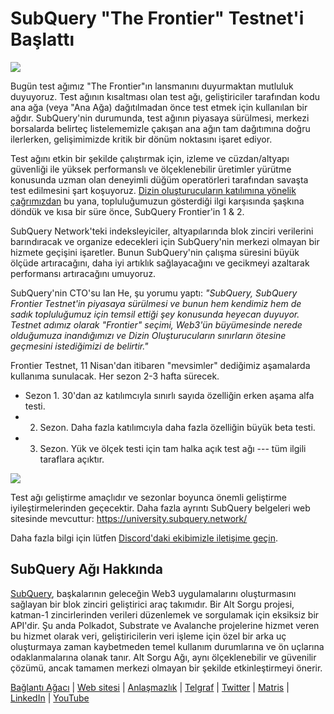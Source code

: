 # SubQuery "The Frontier" Testnet'i Başlattı

![](https://miro.medium.com/max/1400/1*zRR8l3aVZKth9Fw0rqL-lg.png)

Bugün test ağımız "The Frontier"ın lansmanını duyurmaktan mutluluk duyuyoruz. Test ağının kısaltması olan test ağı, geliştiriciler tarafından kodu ana ağa (veya "Ana Ağa) dağıtılmadan önce test etmek için kullanılan bir ağdır. SubQuery'nin durumunda, test ağının piyasaya sürülmesi, merkezi borsalarda belirteç listelememizle çakışan ana ağın tam dağıtımına doğru ilerlerken, gelişimimizde kritik bir dönüm noktasını işaret ediyor.

Test ağını etkin bir şekilde çalıştırmak için, izleme ve cüzdan/altyapı güvenliği ile yüksek performanslı ve ölçeklenebilir üretimler yürütme konusunda uzman olan deneyimli düğüm operatörleri tarafından savaşta test edilmesini şart koşuyoruz. [Dizin oluşturucuların katılımına yönelik çağrımızdan](./20211202-indexer-invitation.md) bu yana, topluluğumuzun gösterdiği ilgi karşısında şaşkına döndük ve kısa bir süre önce, SubQuery Frontier'in 1 & 2.

SubQuery Network'teki indeksleyiciler, altyapılarında blok zinciri verilerini barındıracak ve organize edecekleri için SubQuery'nin merkezi olmayan bir hizmete geçişini işaretler. Bunun SubQuery'nin çalışma süresini büyük ölçüde artıracağını, daha iyi artıklık sağlayacağını ve gecikmeyi azaltarak performansı artıracağını umuyoruz.

SubQuery'nin CTO'su Ian He, şu yorumu yaptı: _"SubQuery, SubQuery Frontier Testnet'in piyasaya sürülmesi ve bunun hem kendimiz hem de sadık topluluğumuz için temsil ettiği şey konusunda heyecan duyuyor. Testnet adımız olarak "Frontier" seçimi, Web3'ün büyümesinde nerede olduğumuza inandığımızı ve Dizin Oluşturucuların sınırların ötesine geçmesini istediğimizi de belirtir."_

Frontier Testnet, 11 Nisan'dan itibaren "mevsimler" dediğimiz aşamalarda kullanıma sunulacak. Her sezon 2-3 hafta sürecek.

- Sezon 1. 30'dan az katılımcıyla sınırlı sayıda özelliğin erken aşama alfa testi.
- 2. Sezon. Daha fazla katılımcıyla daha fazla özelliğin büyük beta testi.
- 3. Sezon. Yük ve ölçek testi için tam halka açık test ağı --- tüm ilgili taraflara açıktır.

![](https://miro.medium.com/max/1400/1*oWnMXGqndf5539Gml7gf-Q.png)

Test ağı geliştirme amaçlıdır ve sezonlar boyunca önemli geliştirme iyileştirmelerinden geçecektir. Daha fazla ayrıntı SubQuery belgeleri web sitesinde mevcuttur: https://university.subquery.network/

Daha fazla bilgi için lütfen [Discord'daki ekibimizle iletişime geçin](https://discord.com/invite/78zg8aBSMG).

## SubQuery Ağı Hakkında

[SubQuery](https://subquery.network), başkalarının geleceğin Web3 uygulamalarını oluşturmasını sağlayan bir blok zinciri geliştirici araç takımıdır. Bir Alt Sorgu projesi, katman-1 zincirlerinden verileri düzenlemek ve sorgulamak için eksiksiz bir API'dir. Şu anda Polkadot, Substrate ve Avalanche projelerine hizmet veren bu hizmet olarak veri, geliştiricilerin veri işleme için özel bir arka uç oluşturmaya zaman kaybetmeden temel kullanım durumlarına ve ön uçlarına odaklanmalarına olanak tanır. Alt Sorgu Ağı, aynı ölçeklenebilir ve güvenilir çözümü, ancak tamamen merkezi olmayan bir şekilde etkinleştirmeyi önerir.

​​[Bağlantı Ağacı](https://linktr.ee/subquerynetwork) | [Web sitesi](https://subquery.network/) | [Anlaşmazlık](https://discord.com/invite/78zg8aBSMG) | [Telgraf](https://t.me/subquerynetwork) | [Twitter](https://twitter.com/subquerynetwork) | [Matris](https://matrix.to/#/#subquery:matrix.org) | [LinkedIn](https://www.linkedin.com/company/subquery) | [YouTube](https://www.youtube.com/channel/UCi1a6NUUjegcLHDFLr7CqLw)
